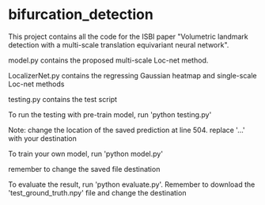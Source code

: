 # bifurcation_detection

This project contains all the code for the ISBI paper "Volumetric landmark detection with a multi-scale translation equivariant neural network". 

model.py contains the proposed multi-scale Loc-net method. 

LocalizerNet.py contains the regressing Gaussian heatmap and single-scale Loc-net methods 

testing.py contains the test script 

To run the testing with pre-train model, run 
'python testing.py'

Note: change the location of the saved prediction at line 504. replace '...' with your destination

To train your own model, run 
'python model.py'

remember to change the saved file destination 

To evaluate the result, run 
'python evaluate.py'. Remember to download the 'test_ground_truth.npy' file and change the destination 
